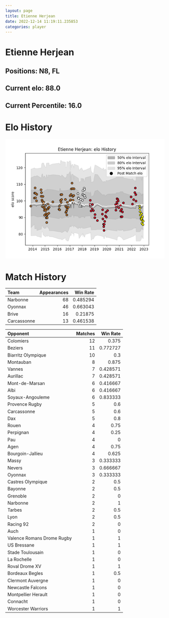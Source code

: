 ```yaml
---  
layout: page  
title: Etienne Herjean  
date: 2022-12-14 11:19:11.235853  
categories: player  
---
```

# Etienne Herjean

## Positions: N8, FL

## Current elo: 88.0

## Current Percentile: 16.0

# Elo History


![elo history](history_EtienneHerjean.png)
# Match History


| Team        |   Appearances |   Win Rate |
|:------------|--------------:|-----------:|
| Narbonne    |            68 |   0.485294 |
| Oyonnax     |            46 |   0.663043 |
| Brive       |            16 |   0.21875  |
| Carcassonne |            13 |   0.461538 |

| Opponent                   |   Matches |   Win Rate |
|:---------------------------|----------:|-----------:|
| Colomiers                  |        12 |   0.375    |
| Beziers                    |        11 |   0.772727 |
| Biarritz Olympique         |        10 |   0.3      |
| Montauban                  |         8 |   0.875    |
| Vannes                     |         7 |   0.428571 |
| Aurillac                   |         7 |   0.428571 |
| Mont-de-Marsan             |         6 |   0.416667 |
| Albi                       |         6 |   0.416667 |
| Soyaux-Angouleme           |         6 |   0.833333 |
| Provence Rugby             |         5 |   0.6      |
| Carcassonne                |         5 |   0.6      |
| Dax                        |         5 |   0.8      |
| Rouen                      |         4 |   0.75     |
| Perpignan                  |         4 |   0.25     |
| Pau                        |         4 |   0        |
| Agen                       |         4 |   0.75     |
| Bourgoin-Jallieu           |         4 |   0.625    |
| Massy                      |         3 |   0.333333 |
| Nevers                     |         3 |   0.666667 |
| Oyonnax                    |         3 |   0.333333 |
| Castres Olympique          |         2 |   0.5      |
| Bayonne                    |         2 |   0.5      |
| Grenoble                   |         2 |   0        |
| Narbonne                   |         2 |   1        |
| Tarbes                     |         2 |   0.5      |
| Lyon                       |         2 |   0.5      |
| Racing 92                  |         2 |   0        |
| Auch                       |         1 |   0        |
| Valence Romans Drome Rugby |         1 |   1        |
| US Bressane                |         1 |   1        |
| Stade Toulousain           |         1 |   0        |
| La Rochelle                |         1 |   0        |
| Roval Drome XV             |         1 |   1        |
| Bordeaux Begles            |         1 |   0.5      |
| Clermont Auvergne          |         1 |   0        |
| Newcastle Falcons          |         1 |   0        |
| Montpellier Herault        |         1 |   0        |
| Connacht                   |         1 |   0        |
| Worcester Warriors         |         1 |   1        |